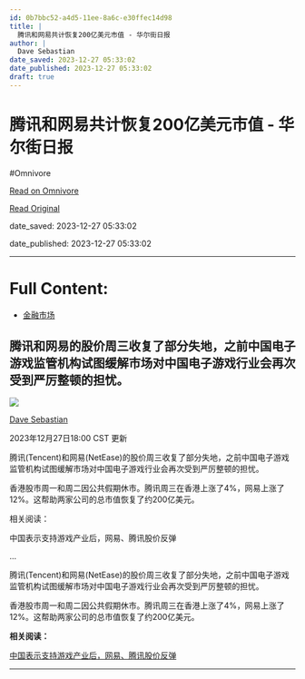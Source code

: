 ```yaml
---
id: 0b7bbc52-a4d5-11ee-8a6c-e30ffec14d98
title: |
  腾讯和网易共计恢复200亿美元市值 - 华尔街日报
author: |
  Dave Sebastian
date_saved: 2023-12-27 05:33:02
date_published: 2023-12-27 05:33:02
draft: true
---
```


# 腾讯和网易共计恢复200亿美元市值 - 华尔街日报
#Omnivore

[Read on Omnivore](https://omnivore.app/me/200-18cac1b9fe8)

[Read Original](https://cn.wsj.com/amp/articles/%E8%85%BE%E8%AE%AF%E5%92%8C%E7%BD%91%E6%98%93%E5%85%B1%E8%AE%A1%E6%81%A2%E5%A4%8D200%E4%BA%BF%E7%BE%8E%E5%85%83%E5%B8%82%E5%80%BC-b3bfb93e)

date_saved: 2023-12-27 05:33:02

date_published: 2023-12-27 05:33:02

--- 

# Full Content: 

* [ 金融市场](https://cn.wsj.com/zh-hans/news/markets?mod=breadcrumb)

## 腾讯和网易的股价周三收复了部分失地，之前中国电子游戏监管机构试图缓解市场对中国电子游戏行业会再次受到严厉整顿的担忧。

![](https://proxy-prod.omnivore-image-cache.app/0x0,sgAD5e6A3EI4PIwoM2NM7b9Yt9j7xu8LOyIf9unTNNHY/https://images.wsj.net/im-905744?width=860&height=693) 

[Dave Sebastian](https://www.wsj.com/news/author/dave-sebastian) 

 2023年12月27日18:00 CST 更新 

腾讯(Tencent)和网易(NetEase)的股价周三收复了部分失地，之前中国电子游戏监管机构试图缓解市场对中国电子游戏行业会再次受到严厉整顿的担忧。

香港股市周一和周二因公共假期休市。腾讯周三在香港上涨了4%，网易上涨了12%。这帮助两家公司的总市值恢复了约200亿美元。

相关阅读：

中国表示支持游戏产业后，网易、腾讯股价反弹

...

腾讯(Tencent)和网易(NetEase)的股价周三收复了部分失地，之前中国电子游戏监管机构试图缓解市场对中国电子游戏行业会再次受到严厉整顿的担忧。

香港股市周一和周二因公共假期休市。腾讯周三在香港上涨了4%，网易上涨了12%。这帮助两家公司的总市值恢复了约200亿美元。

**相关阅读：**

[中国表示支持游戏产业后，网易、腾讯股价反弹](https://cn.wsj.com/articles/CN-MKT-20231227160226)

---

